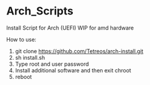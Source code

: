 # Arch_Scripts
Install Script for Arch (UEFI) WIP for amd hardware

How to use:
1. git clone https://github.com/Tetreos/arch-install.git
2. sh install.sh
3. Type root and user password
4. Install additional software and then exit chroot
5. reboot
